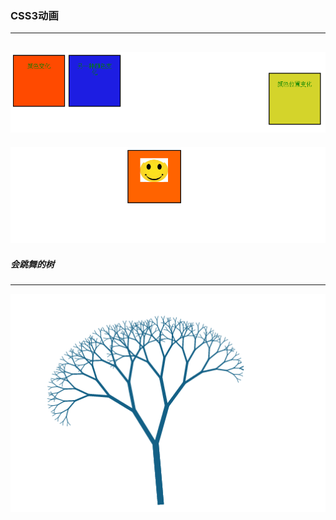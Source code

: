 ﻿### CSS3动画
---
![animation.PNG](https://github.com/Tanglong9344/CSS-JS/blob/master/animation/picture/animation.PNG)
---
![animation-play.PNG](https://github.com/Tanglong9344/CSS-JS/blob/master/animation/picture/animation-play.PNG)
##### 会跳舞的树
---
![dacingTree.png](https://github.com/Tanglong9344/CSS-JS/blob/master/animation/picture/dacingTree.png)

